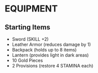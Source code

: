 # EQUIPMENT

## Starting Items
- Sword (SKILL +2)
- Leather Armor (reduces damage by 1)
- Backpack (holds up to 8 items)
- Lantern (provides light in dark areas)
- 10 Gold Pieces
- 2 Provisions (restore 4 STAMINA each)